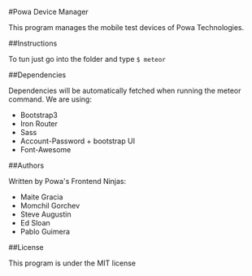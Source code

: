 #Powa Device Manager

This program manages the mobile test devices of Powa Technologies.

##Instructions

To tun just go into the folder and type `$ meteor`

##Dependencies

Dependencies will be automatically fetched when running the meteor command. We are using:

* Bootstrap3
* Iron Router
* Sass
* Account-Password + bootstrap UI
* Font-Awesome

##Authors 

Written by Powa's Frontend Ninjas:

* Maite Gracia
* Momchil Gorchev
* Steve Augustin
* Ed Sloan
* Pablo Guimera

##License

This program is under the MIT license